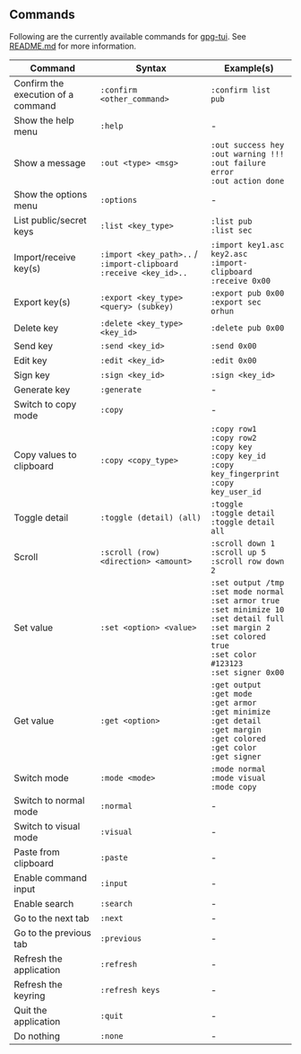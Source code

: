 ## Commands

Following are the currently available commands for [gpg-tui](https://github.com/orhun/gpg-tui). See [README.md](README.md#running-commands) for more information.

| Command                            | Syntax                                                             | Example(s)                                                                                                                                                                                        |
| ---------------------------------- | ------------------------------------------------------------------ | ------------------------------------------------------------------------------------------------------------------------------------------------------------------------------------------------- |
| Confirm the execution of a command | `:confirm <other_command>`                                         | `:confirm list pub`                                                                                                                                                                               |
| Show the help menu                 | `:help`                                                            | -                                                                                                                                                                                                 |
| Show a message                     | `:out <type> <msg>`                                                | `:out success hey`<br>`:out warning !!!`<br>`:out failure error`<br>`:out action done`                                                                                                            |
| Show the options menu              | `:options`                                                         | -                                                                                                                                                                                                 |
| List public/secret keys            | `:list <key_type>`                                                 | `:list pub`<br>`:list sec`                                                                                                                                                                        |
| Import/receive key(s)              | `:import <key_path>..` / `:import-clipboard` `:receive <key_id>..` | `:import key1.asc key2.asc`<br>`:import-clipboard`<br>`:receive 0x00`                                                                                                                             |
| Export key(s)                      | `:export <key_type> <query> (subkey)`                              | `:export pub 0x00`<br>`:export sec orhun`                                                                                                                                                         |
| Delete key                         | `:delete <key_type> <key_id>`                                      | `:delete pub 0x00`                                                                                                                                                                                |
| Send key                           | `:send <key_id>`                                                   | `:send 0x00`                                                                                                                                                                                      |
| Edit key                           | `:edit <key_id>`                                                   | `:edit 0x00`                                                                                                                                                                                      |
| Sign key                           | `:sign <key_id>`                                                   | `:sign <key_id>`                                                                                                                                                                                  |
| Generate key                       | `:generate`                                                        | -                                                                                                                                                                                                 |
| Switch to copy mode                | `:copy`                                                            | -                                                                                                                                                                                                 |
| Copy values to clipboard           | `:copy <copy_type>`                                                | `:copy row1`<br>`:copy row2`<br>`:copy key`<br>`:copy key_id`<br>`:copy key_fingerprint`<br>`:copy key_user_id`                                                                                   |
| Toggle detail                      | `:toggle (detail) (all)`                                           | `:toggle`<br>`:toggle detail`<br>`:toggle detail all`                                                                                                                                             |
| Scroll                             | `:scroll (row) <direction> <amount>`                               | `:scroll down 1`<br>`:scroll up 5`<br>`:scroll row down 2`                                                                                                                                        |
| Set value                          | `:set <option> <value>`                                            | `:set output /tmp`<br>`:set mode normal`<br>`:set armor true`<br>`:set minimize 10`<br>`:set detail full`<br>`:set margin 2`<br>`:set colored true`<br>`:set color #123123`<br>`:set signer 0x00` |
| Get value                          | `:get <option>`                                                    | `:get output`<br>`:get mode`<br>`:get armor`<br>`:get minimize`<br>`:get detail`<br>`:get margin`<br>`:get colored`<br>`:get color`<br>`:get signer`                                              |
| Switch mode                        | `:mode <mode>`                                                     | `:mode normal`<br>`:mode visual`<br>`:mode copy`                                                                                                                                                  |
| Switch to normal mode              | `:normal`                                                          | -                                                                                                                                                                                                 |
| Switch to visual mode              | `:visual`                                                          | -                                                                                                                                                                                                 |
| Paste from clipboard               | `:paste`                                                           | -                                                                                                                                                                                                 |
| Enable command input               | `:input`                                                           | -                                                                                                                                                                                                 |
| Enable search                      | `:search`                                                          | -                                                                                                                                                                                                 |
| Go to the next tab                 | `:next`                                                            | -                                                                                                                                                                                                 |
| Go to the previous tab             | `:previous`                                                        | -                                                                                                                                                                                                 |
| Refresh the application            | `:refresh`                                                         | -                                                                                                                                                                                                 |
| Refresh the keyring                | `:refresh keys`                                                    | -                                                                                                                                                                                                 |
| Quit the application               | `:quit`                                                            | -                                                                                                                                                                                                 |
| Do nothing                         | `:none`                                                            | -                                                                                                                                                                                                 |
